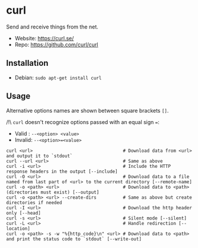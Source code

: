 # curl

Send and receive things from the net.

- Website: <https://curl.se/>
- Repo: <https://github.com/curl/curl>

## Installation

- Debian: `sudo apt-get install curl`

## Usage

Alternative options names are shown between square brackets `[]`.

/!\ `curl` doesn't recognize options passed with an equal sign `=`:

- Valid  : `--<option> <value>`
- Invalid: `--<option>=<value>`

```text
curl <url>                                  # Download data from <url> and output it to `stdout`
curl --url <url>                            # Same as above
curl -i <url>                               # Include the HTTP response headers in the output [--include]
curl -O <url>                               # Download data to a file named from last part of <url> to the current directory [--remote-name]
curl -o <path> <url>                        # Download data to <path>(directories must exist) [--output]
curl -o <path> <url> --create-dirs          # Same as above but create directories if needed
curl -I <url>                               # Download the http header only [--head]
curl -s <url>                               # Silent mode [--silent]
curl -L <url>                               # Handle redirection [--location]
curl -o <path> -s -w "%{http_code}\n" <url> # Download data to <path> and print the status code to `stdout` [--write-out]
```
